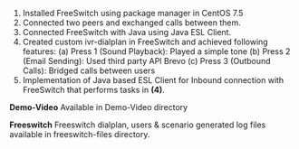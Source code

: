 1. Installed FreeSwitch using package manager in CentOS 7.5
2. Connected two peers and exchanged calls between them.
3. Connected FreeSwitch with Java using Java ESL Client.
4. Created custom ivr-dialplan in FreeSwitch and achieved following features:
   (a)	Press 1 (Sound Playback): Played a simple tone
   (b)	Press 2 (Email Sending): Used third party API Brevo
   (c)	Press 3 (Outbound Calls): Bridged calls between users
5. Implementation of Java based ESL Client for Inbound connection with FreeSwitch
that performs tasks in **(4)**.



**Demo-Video**
Available in Demo-Video directory

**Freeswitch**
Freeswitch dialplan, users & scenario generated log files available in freeswitch-files directory.